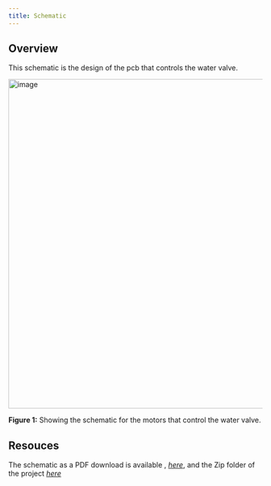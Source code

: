 ```yaml
---
title: Schematic
---
```


## Overview

This schematic is the design of the pcb that controls the water valve.

<img width="1596" height="653" alt="image" src="https://github.com/user-attachments/assets/c7f5887b-7c76-4b24-a01e-ce2da41ba939" />












**Figure 1:** Showing the schematic for the motors that control the water valve.


## Resouces

The schematic as a PDF download is available , [*here*](https://github.com/user-attachments/files/23161107/Subsystem-schematic-design-RSC-.pdf),
and the Zip folder of the project [*here*](https://github.com/user-attachments/files/23014451/Subsystem-schematic-design-RSC-.zip)

